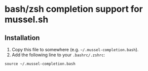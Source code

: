 # bash/zsh completion support for mussel.sh

## Installation

1. Copy this file to somewhere (e.g. `~/.mussel-completion.bash`).
2. Add the following line to your `.bashrc/.zshrc`:

```
source ~/.mussel-completion.bash
```
